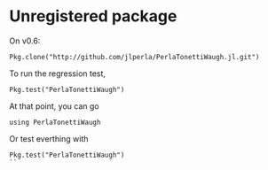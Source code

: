 # Unregistered package
On v0.6:
```
Pkg.clone("http://github.com/jlperla/PerlaTonettiWaugh.jl.git")
```
To run the regression test,
```
Pkg.test("PerlaTonettiWaugh")
```

At that point, you can go
```
using PerlaTonettiWaugh
```
Or test everthing with
```
Pkg.test("PerlaTonettiWaugh")
``
